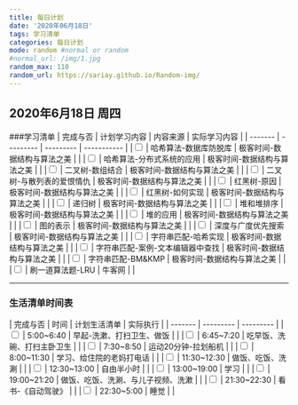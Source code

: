 ```yaml
---
title: 每日计划  
date: '2020年06月18日'  
tags: 学习清单
categories: 每日计划
mode: random #normal or random
#normal_url: /img/1.jpg
random_max: 110
random_url: https://sariay.github.io/Random-img/
---
```


## 2020年6月18日 周四

###学习清单
| 完成与否 | 计划学习内容 | 内容来源   | 实际学习内容 |
| ------- | --------- | --------- | ----------- |
|<input type="checkbox"> | 哈希算法-数据库防脱库 | 极客时间-数据结构与算法之美 | |
|<input type="checkbox"> | 哈希算法-分布式系统的应用 | 极客时间-数据结构与算法之美 | |
|<input type="checkbox"> | 二叉树-数组结合 | 极客时间-数据结构与算法之美 | |
|<input type="checkbox"> | 二叉树-与散列表的爱恨情仇 | 极客时间-数据结构与算法之美 | |
|<input type="checkbox"> | 红黑树-原因 | 极客时间-数据结构与算法之美 | |
|<input type="checkbox"> | 红黑树-如何实现 | 极客时间-数据结构与算法之美 | |
|<input type="checkbox"> | 递归树 | 极客时间-数据结构与算法之美 | |
|<input type="checkbox"> | 堆和堆排序 | 极客时间-数据结构与算法之美 | |
|<input type="checkbox"> | 堆的应用 | 极客时间-数据结构与算法之美 | |
|<input type="checkbox"> | 图的表示 | 极客时间-数据结构与算法之美 | |
|<input type="checkbox"> | 深度与广度优先搜索 | 极客时间-数据结构与算法之美 | |
|<input type="checkbox"> | 字符串匹配-哈希实现 | 极客时间-数据结构与算法之美 | |
|<input type="checkbox"> | 字符串匹配-案例-文本编辑器中查找 | 极客时间-数据结构与算法之美 | |
|<input type="checkbox"> | 字符串匹配-BM&KMP | 极客时间-数据结构与算法之美 | |
|<input type="checkbox"> | 刷一道算法题-LRU | 牛客网 | |

-----

### 生活清单时间表
| 完成与否 | 时间 | 计划生活清单 | 实际执行 |
| ------- | --------- | --------- |
|<input type="checkbox"> | 5:00~6:40 | 早起-洗漱、打扫卫生、做饭 | |
|<input type="checkbox"> | 6:45~7:20 | 吃早饭、洗碗、打扫主卧卫生 |  |
|<input type="checkbox"> | 7:30~8:50 | 运动20分钟-拉划船机 |  |
|<input type="checkbox"> | 8:00~11:30 | 学习、给住院的老妈打电话 |  |
|<input type="checkbox"> | 11:30~12:30 | 做饭、吃饭、洗涮 |  |
|<input type="checkbox"> | 12:30~13:00 | 自由半小时 |  |
|<input type="checkbox"> | 13:00~19:00 | 学习 | |
|<input type="checkbox"> | 19:00~21:20 | 做饭、吃饭、洗涮、与儿子视频、洗漱 | |
|<input type="checkbox"> | 21:30~22:30 | 看书-《自动驾驶》 | |
|<input type="checkbox"> | 22:30~5:00 | 睡觉 | |
